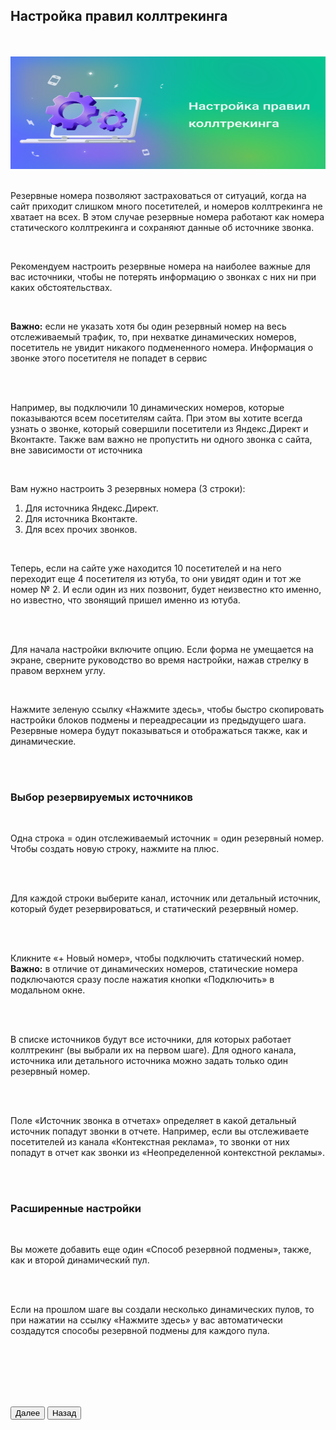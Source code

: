 ## Настройка правил коллтрекинга

<br>
<br>

<img src="step3.svg" alt="" width="100%" height="180px"/>

<br>
<br>

Резервные номера позволяют застраховаться от ситуаций, когда на сайт приходит слишком много посетителей, и номеров коллтрекинга не хватает на всех. В этом случае резервные номера работают как номера статического коллтрекинга и сохраняют данные об источнике звонка.

<br>

Рекомендуем настроить резервные номера на наиболее важные для вас источники, чтобы не потерять информацию о звонках с них ни при каких обстоятельствах.

<br>

**Важно:** если не указать хотя бы один резервный номер на весь отслеживаемый трафик, то, при нехватке динамических номеров, посетитель не увидит никакого подмененного номера. Информация о звонке этого посетителя не попадет в сервис

<br>
<br>

<Alert>Например, вы подключили 10 динамических номеров, которые показываются всем посетителям сайта. При этом вы хотите всегда узнать о звонке, который совершили посетители из Яндекс.Директ и Вконтакте. Также вам важно не пропустить ни одного звонка с сайта, вне зависимости от источника

<br>

Вам нужно настроить 3 резервных номера (3 строки):
1. Для источника Яндекс.Директ.
2. Для источника Вконтакте.
3. Для всех прочих звонков.

<br>

Теперь, если на сайте уже находится 10 посетителей и на него переходит еще 4 посетителя из ютуба, то они увидят один и тот же номер № 2. И если один из них позвонит, будет неизвестно кто именно, но известно, что звонящий пришел именно из ютуба.
</Alert>

<br>
<br>

Для начала настройки включите опцию. Если форма не умещается на экране, сверните руководство во время настройки, нажав стрелку в правом верхнем углу.

<br>

Нажмите зеленую ссылку «Нажмите здесь», чтобы быстро скопировать настройки блоков подмены и переадресации из предыдущего шага. Резервные номера будут показываться и отображаться также, как и динамические.

<br>
<br>

### Выбор резервируемых источников

<br>

Одна строка = один отслеживаемый источник = один резервный номер. Чтобы создать новую строку, нажмите на плюс.

<br>
<br>

Для каждой строки выберите канал, источник или детальный источник, который будет резервироваться, и статический резервный номер.

<br>
<br>

Кликните «+ Новый номер», чтобы подключить статический номер. **Важно:** в отличие от динамических номеров, статические номера подключаются сразу после нажатия кнопки «Подключить» в модальном окне.

<br>
<br>

В списке источников будут все источники, для которых работает коллтрекинг (вы выбрали их на первом шаге). Для одного канала, источника или детального источника можно задать только один резервный номер.

<br>
<br>

<Alert>Поле «Источник звонка в отчетах» определяет в какой детальный источник попадут звонки в отчете. Например, если вы отслеживаете посетителей из канала «Контекстная реклама», то звонки от них попадут в отчет как звонки из «Неопределенной контекстной рекламы».</Alert>


<br>
<br>

### Расширенные настройки

<br>

Вы можете добавить еще один «Способ резервной подмены», также, как и второй динамический пул.

<br>
<br>

<Alert>Если на прошлом шаге вы создали несколько динамических пулов, то при нажатии на ссылку «Нажмите здесь» у вас автоматически создадутся способы резервной подмены для каждого пула.</Alert>

<br>
<br>
<br>
<br>
<br>

<button b_to="/call-tracking/rules/step23.md" b_type="fill" b_theme="primary">Далее</button> <button b_to="/call-tracking/rules/step21.md" b_type="outline" b_theme="secondary">Назад</button> 